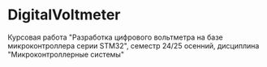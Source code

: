 # DigitalVoltmeter
Курсовая работа "Разработка цифрового вольтметра на базе микроконтроллера серии STM32", семестр 24/25 осенний, дисциплина "Микроконтроллерные системы"
